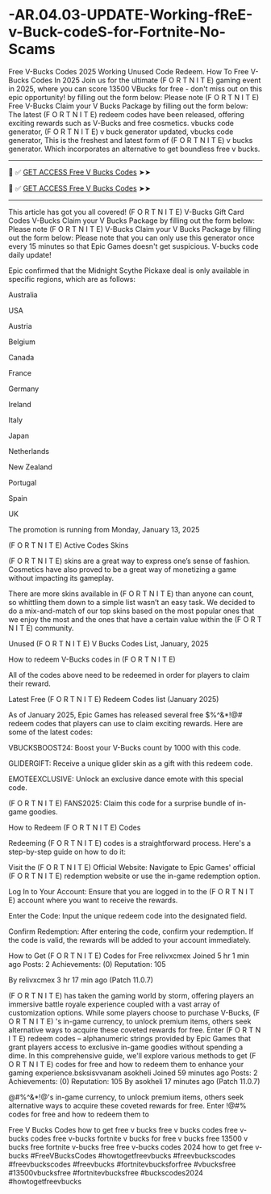 # -AR.04.03-UPDATE-Working-fReE-v-Buck-codeS-for-Fortnite-No-Scams
Free V-Bucks Codes 2025 Working Unused Code Redeem. How To Free V-Bucks Codes In 2025 Join us for the ultimate (F O R T N I T E) gaming event in 2025, where you can score 13500 VBucks for free - don't miss out on this epic opportunity! by filling out the form below: Please note (F O R T N I T E) Free V-Bucks Claim your V Bucks Package by filling out the form below: The latest (F O R T N I T E) redeem codes have been released, offering exciting rewards such as V-Bucks and free cosmetics. vbucks code generator, (F O R T N I T E) v buck generator updated, vbucks code generator, This is the freshest and latest form of (F O R T N I T E) v bucks generator. Which incorporates an alternative to get boundless free v bucks.


**************************************

📌 ✅ [GET ACCESS Free V Bucks Codes](https://343i.org/codevbucksafrs) ➤➤ 

📌 ✅ [GET ACCESS Free V Bucks Codes](https://343i.org/codevbucksafrs) ➤➤ 

**************************************



This article has got you all covered! (F O R T N I T E) V-Bucks Gift Card Codes V-Bucks Claim your V Bucks Package by filling out the form below: Please note (F O R T N I T E) V-Bucks Claim your V Bucks Package by filling out the form below: Please note that you can only use this generator once every 15 minutes so that Epic Games doesn't get suspicious. V-bucks code daily update!

Epic confirmed that the Midnight Scythe Pickaxe deal is only available in specific regions, which are as follows:

Australia

USA

Austria

Belgium

Canada

France

Germany

Ireland

Italy

Japan

Netherlands

New Zealand

Portugal

Spain

UK


The promotion is running from Monday, January 13, 2025

(F O R T N I T E) Active Codes Skins

(F O R T N I T E) skins are a great way to express one’s sense of fashion. Cosmetics have also proved to be a great way of monetizing a game without impacting its gameplay.

There are more skins available in (F O R T N I T E) than anyone can count, so whittling them down to a simple list wasn’t an easy task. We decided to do a mix-and-match of our top skins based on the most popular ones that we enjoy the most and the ones that have a certain value within the (F O R T N I T E) community.

Unused (F O R T N I T E) V Bucks Codes List, January, 2025

How to redeem V-Bucks codes in (F O R T N I T E)

All of the codes above need to be redeemed in order for players to claim their reward.

Latest Free (F O R T N I T E) Redeem Codes list (January 2025)

As of January 2025, Epic Games has released several free $%^&*!@# redeem codes that players can use to claim exciting rewards. Here are some of the latest codes:

VBUCKSBOOST24: Boost your V-Bucks count by 1000 with this code.

GLIDERGIFT: Receive a unique glider skin as a gift with this redeem code.

EMOTEEXCLUSIVE: Unlock an exclusive dance emote with this special code.

(F O R T N I T E) FANS2025: Claim this code for a surprise bundle of in-game goodies.

How to Redeem (F O R T N I T E) Codes

Redeeming (F O R T N I T E) codes is a straightforward process. Here's a step-by-step guide on how to do it:

Visit the (F O R T N I T E) Official Website: Navigate to Epic Games' official (F O R T N I T E) redemption website or use the in-game redemption option.

Log In to Your Account: Ensure that you are logged in to the (F O R T N I T E) account where you want to receive the rewards.

Enter the Code: Input the unique redeem code into the designated field.

Confirm Redemption: After entering the code, confirm your redemption. If the code is valid, the rewards will be added to your account immediately.

How to Get (F O R T N I T E) Codes for Free
relivxcmex
Joined 5 hr 1 min ago
Posts: 2
Achievements: (0)
Reputation: 105

By relivxcmex 3 hr 17 min ago (Patch 11.0.7)


(F O R T N I T E) has taken the gaming world by storm, offering players an immersive battle royale experience coupled with a vast array of customization options. While some players choose to purchase V-Bucks, (F O R T N I T E) 's in-game currency, to unlock premium items, others seek alternative ways to acquire these coveted rewards for free. Enter (F O R T N I T E) redeem codes – alphanumeric strings provided by Epic Games that grant players access to exclusive in-game goodies without spending a dime. In this comprehensive guide, we'll explore various methods to get (F O R T N I T E) codes for free and how to redeem them to enhance your gaming experience.bsksisvvanam
asokheli
Joined 59 minutes ago
Posts: 2
Achievements: (0)
Reputation: 105
By asokheli 17 minutes ago (Patch 11.0.7)

@#$%^&*! has taken the gaming world by storm, offering players an immersive battle royale experience coupled with a vast array of customization options. While some players choose to purchase V-Bucks, #$%^&*!@'s in-game currency, to unlock premium items, others seek alternative ways to acquire these coveted rewards for free. Enter !@#$%^&* redeem codes – alphanumeric strings provided by Epic Games that grant players access to exclusive in-game goodies without spending a dime. In this comprehensive guide, we'll explore various methods to get ^&*!@#$% codes for free and how to redeem them to

Free V Bucks Codes
how to get free v bucks
free v bucks codes
free v-bucks codes
free v-bucks
fortnite v bucks for free
v bucks free
13500 v bucks free
fortnite v-bucks free
free v-bucks codes 2024
how to get free v-bucks
#FreeVBucksCodes
#howtogetfreevbucks
#freevbuckscodes
#freevbuckscodes
#freevbucks
#fortnitevbucksforfree
#vbucksfree
#13500vbucksfree
#fortnitevbucksfree
#buckscodes2024
#howtogetfreevbucks
